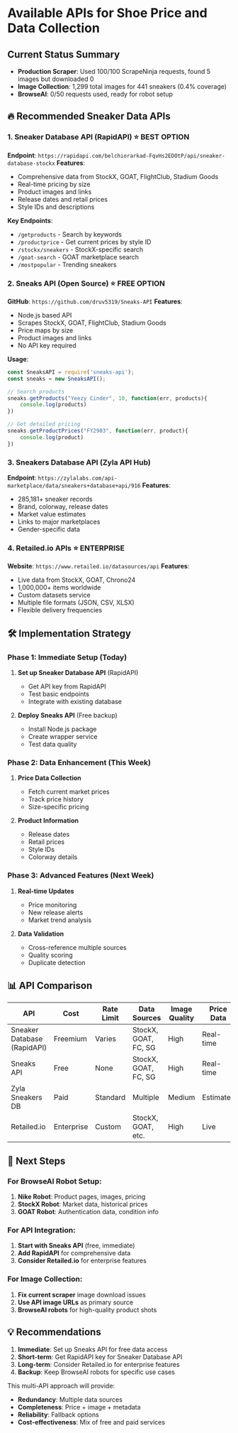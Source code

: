 # Available APIs for Shoe Price and Data Collection

## Current Status Summary
- **Production Scraper**: Used 100/100 ScrapeNinja requests, found 5 images but downloaded 0
- **Image Collection**: 1,299 total images for 441 sneakers (0.4% coverage)
- **BrowseAI**: 0/50 requests used, ready for robot setup

## 🔥 Recommended Sneaker Data APIs

### 1. Sneaker Database API (RapidAPI) ⭐ **BEST OPTION**
**Endpoint**: `https://rapidapi.com/belchiorarkad-FqvHs2EDOtP/api/sneaker-database-stockx`
**Features**:
- Comprehensive data from StockX, GOAT, FlightClub, Stadium Goods
- Real-time pricing by size
- Product images and links
- Release dates and retail prices
- Style IDs and descriptions

**Key Endpoints**:
- `/getproducts` - Search by keywords
- `/productprice` - Get current prices by style ID
- `/stockx/sneakers` - StockX-specific search
- `/goat-search` - GOAT marketplace search
- `/mostpopular` - Trending sneakers

### 2. Sneaks API (Open Source) ⭐ **FREE OPTION**
**GitHub**: `https://github.com/druv5319/Sneaks-API`
**Features**:
- Node.js based API
- Scrapes StockX, GOAT, FlightClub, Stadium Goods
- Price maps by size
- Product images and links
- No API key required

**Usage**:
```javascript
const SneaksAPI = require('sneaks-api');
const sneaks = new SneaksAPI();

// Search products
sneaks.getProducts("Yeezy Cinder", 10, function(err, products){
    console.log(products)
})

// Get detailed pricing
sneaks.getProductPrices("FY2903", function(err, product){
    console.log(product)
})
```

### 3. Sneakers Database API (Zyla API Hub)
**Endpoint**: `https://zylalabs.com/api-marketplace/data/sneakers+database+api/916`
**Features**:
- 285,181+ sneaker records
- Brand, colorway, release dates
- Market value estimates
- Links to major marketplaces
- Gender-specific data

### 4. Retailed.io APIs ⭐ **ENTERPRISE**
**Website**: `https://www.retailed.io/datasources/api`
**Features**:
- Live data from StockX, GOAT, Chrono24
- 1,000,000+ items worldwide
- Custom datasets service
- Multiple file formats (JSON, CSV, XLSX)
- Flexible delivery frequencies

## 🛠️ Implementation Strategy

### Phase 1: Immediate Setup (Today)
1. **Set up Sneaker Database API** (RapidAPI)
   - Get API key from RapidAPI
   - Test basic endpoints
   - Integrate with existing database

2. **Deploy Sneaks API** (Free backup)
   - Install Node.js package
   - Create wrapper service
   - Test data quality

### Phase 2: Data Enhancement (This Week)
1. **Price Data Collection**
   - Fetch current market prices
   - Track price history
   - Size-specific pricing

2. **Product Information**
   - Release dates
   - Retail prices
   - Style IDs
   - Colorway details

### Phase 3: Advanced Features (Next Week)
1. **Real-time Updates**
   - Price monitoring
   - New release alerts
   - Market trend analysis

2. **Data Validation**
   - Cross-reference multiple sources
   - Quality scoring
   - Duplicate detection

## 📊 API Comparison

| API | Cost | Rate Limit | Data Sources | Image Quality | Price Data |
|-----|------|------------|--------------|---------------|------------|
| Sneaker Database (RapidAPI) | Freemium | Varies | StockX, GOAT, FC, SG | High | Real-time |
| Sneaks API | Free | None | StockX, GOAT, FC, SG | High | Real-time |
| Zyla Sneakers DB | Paid | Standard | Multiple | Medium | Estimates |
| Retailed.io | Enterprise | Custom | StockX, GOAT, etc. | High | Live |

## 🎯 Next Steps

### For BrowseAI Robot Setup:
1. **Nike Robot**: Product pages, images, pricing
2. **StockX Robot**: Market data, historical prices
3. **GOAT Robot**: Authentication data, condition info

### For API Integration:
1. **Start with Sneaks API** (free, immediate)
2. **Add RapidAPI** for comprehensive data
3. **Consider Retailed.io** for enterprise features

### For Image Collection:
1. **Fix current scraper** image download issues
2. **Use API image URLs** as primary source
3. **BrowseAI robots** for high-quality product shots

## 💡 Recommendations

1. **Immediate**: Set up Sneaks API for free data access
2. **Short-term**: Get RapidAPI key for Sneaker Database API
3. **Long-term**: Consider Retailed.io for enterprise features
4. **Backup**: Keep BrowseAI robots for specific use cases

This multi-API approach will provide:
- **Redundancy**: Multiple data sources
- **Completeness**: Price + image + metadata
- **Reliability**: Fallback options
- **Cost-effectiveness**: Mix of free and paid services